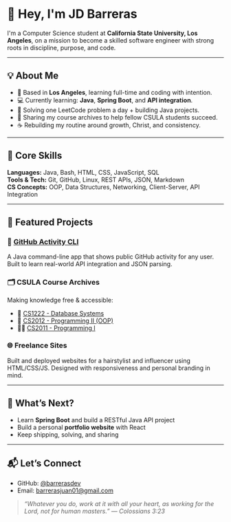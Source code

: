 # 👋 Hey, I'm JD Barreras

I'm a Computer Science student at **California State University, Los Angeles**, on a mission to become a skilled software engineer with strong roots in discipline, purpose, and code.

---

## 💡 About Me

- 📍 Based in **Los Angeles**, learning full-time and coding with intention.
- 💻 Currently learning: **Java**, **Spring Boot**, and **API integration**.
- 🧠 Solving one LeetCode problem a day + building Java projects.
- 📖 Sharing my course archives to help fellow CSULA students succeed.
- ☕️ Rebuilding my routine around growth, Christ, and consistency.

---

## 🧱 Core Skills

**Languages:** Java, Bash, HTML, CSS, JavaScript, SQL  
**Tools & Tech:** Git, GitHub, Linux, REST APIs, JSON, Markdown  
**CS Concepts:** OOP, Data Structures, Networking, Client-Server, API Integration

---

## 🔨 Featured Projects

### 🧰 [GitHub Activity CLI](https://github.com/barrerasdev/GitHub-Activity-CLI)
A Java command-line app that shows public GitHub activity for any user. Built to learn real-world API integration and JSON parsing.

### 🗂️ CSULA Course Archives
Making knowledge free & accessible:
- 📘 [CS1222 - Database Systems](https://github.com/barrerasdev/CSULA-CS-1222-Course-Archive)
- 🧱 [CS2012 - Programming II (OOP)](https://github.com/barrerasdev/CSULA-CS-2012-Course-Archive)
- 🧑‍💻 [CS2011 - Programming I](https://github.com/barrerasdev/CSULA-CS-2011-Course-Archive)

### 🌐 Freelance Sites
Built and deployed websites for a hairstylist and influencer using HTML/CSS/JS. Designed with responsiveness and personal branding in mind.

---

## 🔭 What’s Next?

- Learn **Spring Boot** and build a RESTful Java API project  
- Build a personal **portfolio website** with React  
- Keep shipping, solving, and sharing

---

## 📬 Let’s Connect

- GitHub: [@barrerasdev](https://github.com/barrerasdev)
- Email: barrerasjuan01@gmail.com

> _“Whatever you do, work at it with all your heart, as working for the Lord, not for human masters.” — Colossians 3:23_

